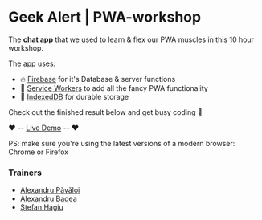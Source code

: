 # Geek Alert | PWA-workshop

The **chat app** that we used to learn & flex our PWA muscles in this 10 hour workshop. 

The app uses:

* 🔥 [Firebase](https://firebase.google.com/) for it's Database & server functions 
* 🚀 [Service Workers](https://developer.mozilla.org/en-US/docs/Web/API/Service_Worker_API) to add all the fancy PWA functionality
* 💾 [IndexedDB](https://developer.mozilla.org/en-US/docs/Web/API/IndexedDB_API) for durable storage


Check out the finished result below and get busy coding 👊

❤  -- [Live Demo](https://geekyandfun.github.io/PWA-workshop/) -- ❤

PS: make sure you're using the latest versions of a modern browser: Chrome or Firefox 

### Trainers

 * [Alexandru Păvăloi](https://iampava.com)
 * [Alexandru Badea](https://twitter.com/AlxBadea)
 * [Ștefan Hagiu](https://twitter.com/stefanhagiu)
